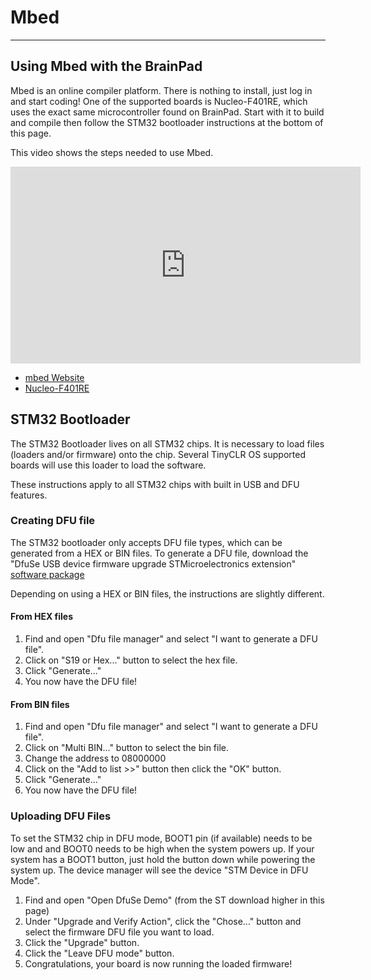 # Mbed
---
## Using Mbed with the BrainPad

Mbed is an online compiler platform. There is nothing to install, just log in and start coding!
One of the supported boards is Nucleo-F401RE, which uses the exact same microcontroller found on BrainPad. Start with it to build and compile then follow the STM32 bootloader instructions at the bottom of this page. 

This video shows the steps needed to use Mbed.

<iframe width="560" height="315" src="https://www.youtube.com/embed/8qcKctDvV_4" frameborder="0" allowfullscreen></iframe>

* [mbed Website](https://developer.mbed.org/)
* [Nucleo-F401RE](https://developer.mbed.org/platforms/ST-Nucleo-F401RE/)

## STM32 Bootloader
The STM32 Bootloader lives on all STM32 chips. It is necessary to load files (loaders and/or firmware) onto the chip. Several TinyCLR OS supported boards will use this loader to load the software.

These instructions apply to all STM32 chips with built in USB and DFU features.

### Creating DFU file
The STM32 bootloader only accepts DFU file types, which can be generated from a HEX or BIN files. To generate a DFU file, download the "DfuSe USB device firmware upgrade STMicroelectronics extension" [software package](http://www.st.com/en/development-tools/stsw-stm32080.html)

Depending on using a HEX or BIN files, the instructions are slightly different.

#### From HEX files
1. Find and open "Dfu file manager" and select "I want to generate a DFU file".
2. Click on "S19 or Hex..." button to select the hex file.
3. Click "Generate..."
4. You now have the DFU file!

#### From BIN files
1. Find and open "Dfu file manager" and select "I want to generate a DFU file".
2. Click on "Multi BIN..." button to select the bin file.
3. Change the address to 08000000
4. Click on the "Add to list >>" button then click the "OK" button.
5. Click "Generate..."
6. You now have the DFU file!

### Uploading DFU Files
To set the STM32 chip in DFU mode, BOOT1 pin (if available) needs to be low and and BOOT0 needs to be high when the system powers up. If your system has a BOOT1 button, just hold the button down while powering the system up. The device manager will see the device "STM Device in DFU Mode".
1. Find and open "Open DfuSe Demo" (from the ST download higher in this page)
2. Under "Upgrade and Verify Action", click the "Chose..." button and select the firmware DFU file you want to load.
3. Click the "Upgrade" button.
4. Click the "Leave DFU mode" button.
5. Congratulations, your board is now running the loaded firmware!
